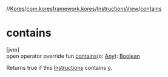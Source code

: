 //[Kores](../../../index.md)/[com.koresframework.kores](../index.md)/[InstructionsView](index.md)/[contains](contains.md)

# contains

[jvm]\
open operator override fun [contains](contains.md)(o: [Any](https://kotlinlang.org/api/latest/jvm/stdlib/kotlin/-any/index.html)): [Boolean](https://kotlinlang.org/api/latest/jvm/stdlib/kotlin/-boolean/index.html)

Returns true if this [Instructions](../-instructions/index.md) contains [o](contains.md).
